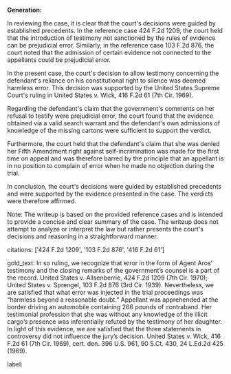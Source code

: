 **Generation:**

 <answer>
In reviewing the case, it is clear that the court's decisions were guided by established precedents. In the reference case 424 F.2d 1209, the court held that the introduction of testimony not sanctioned by the rules of evidence can be prejudicial error. Similarly, in the reference case 103 F.2d 876, the court noted that the admission of certain evidence not connected to the appellants could be prejudicial error.

In the present case, the court's decision to allow testimony concerning the defendant's reliance on his constitutional right to silence was deemed harmless error. This decision was supported by the United States Supreme Court's ruling in United States v. Wick, 416 F.2d 61 (7th Cir. 1969).

Regarding the defendant's claim that the government's comments on her refusal to testify were prejudicial error, the court found that the evidence obtained via a valid search warrant and the defendant's own admissions of knowledge of the missing cartons were sufficient to support the verdict.

Furthermore, the court held that the defendant's claim that she was denied her Fifth Amendment right against self-incrimination was made for the first time on appeal and was therefore barred by the principle that an appellant is in no position to complain of error when he made no objection during the trial.

In conclusion, the court's decisions were guided by established precedents and were supported by the evidence presented in the case. The verdicts were therefore affirmed. <answer> 

Note: The writeup is based on the provided reference cases and is intended to provide a concise and clear summary of the case. The writeup does not attempt to analyze or interpret the law but rather presents the court's decisions and reasoning in a straightforward manner.

citations: ['424 F.2d 1209', '103 F.2d 876', '416 F.2d 61']

gold_text: In so ruling, we recognize that error in the form of Agent Aros’ testimony and the closing remarks of the government’s counsel is a part of the record. United States v. Allsenberrie, 424 F.2d 1209 (7th Cir. 1970); United States v. Sprengel, 103 F.2d 876 (3rd Cir. 1939). Nevertheless, we are satisfied that what error was injected in the trial proceedings was “harmless beyond a reasonable doubt.” Appellant was apprehended at the border driving an automobile containing 266 pounds of contraband. Her testimonial profession that she was without any knowledge of the illicit cargo’s presence was inferentially refuted by the testimony of her daughter. In light of this evidence, we are satisfied that the three statements in controversy did not influence the jury’s decision. United States v. Wick, 416 F.2d 61 (7th Cir. 1969), cert. den. 396 U.S. 961, 90 S.Ct. 430, 24 L.Ed.2d 425 (1969).

label: 